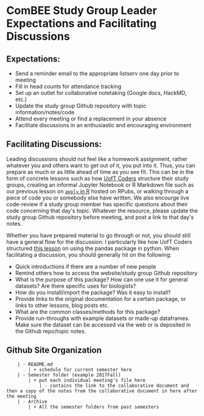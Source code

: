 # ComBEE Study Group Leader Expectations and Facilitating Discussions 

## Expectations: 

- Send a reminder email to the appropriate listserv one day prior to meeting
- Fill in head counts for attendance tracking
- Set up an outlet for collaborative notetaking (Google docs, HackMD, etc.)
- Update the study group Github repository with topic information/notes/code
- Attend every meeting or find a replacement in your absence
- Facilitate discussions in an enthusiastic and encouraging environment 

## Facilitating Discussions: 

Leading discussions should not feel like a homework assignment, rather whatever you and others want to get out of it, you put into it. Thus, you can prepare as much or as little ahead of time as you see fit. This can be in the form of concrete lessons such as how [UofT Coders](https://uoftcoders.github.io/studyGroup/lessons/) structure their study groups, creating an informal Jupyter Notebook or R Markdown file such as our previous lesson on [`apply` in R](http://rpubs.com/lizilla93/258391) hosted on RPubs, or walking through a piece of code you or somebody else have written. We also encourge live code-review if a study group member has specific questions about their code concerning that day's topic. Whatever the resource, please update the study group Github repository before meeting, and post a link to that day's notes.

Whether you have prepared material to go through or not, you should still have a general flow for the discussion. I particularly like how UofT Coders structured [this lesson](https://github.com/UofTCoders/studyGroup/blob/gh-pages/lessons/python/pandas2/UofT-pandas.ipynb) on using the pandas package in python. When facilitating a discussion, you should generally hit on the following: 

- Quick introductions if there are a number of new people
- Remind others how to access the website/study group Github repository
- What is the purpose of this package? How can one use it for general datasets? Are there specific uses for biologists? 
- How do you install/import the package? Was it easy to install? 
- Provide links to the original documentation for a certain package, or links to other lessons, blog posts etc. 
- What are the common classes/methods for this package? 
- Provide run-throughs with example datasets or made-up dataframes. Make sure the dataset can be accessed via the web or is deposited in the Github repo/topic notes.   

## Github Site Organization

```python-study-group-
    | - README.md
    	| + schedule for current semester here
    | - Semester folder (example 2017Fall)
    	| + put each individual meeting's file here 
    		| - contains the link to the collaborative document and then a copy of the notes from the collaborative document in here after the meeting
    | - Archive
    	| + All the semester folders from past semesters
```
